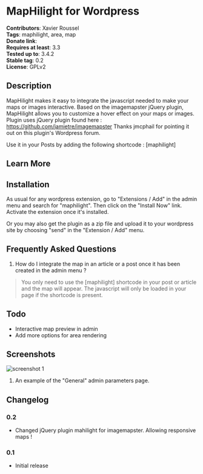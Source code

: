 MapHilight for Wordpress
========================

__Contributors__: Xavier Roussel  
__Tags__: maphilight, area, map  
__Donate link__:   
__Requires at least__: 3.3  
__Tested up to__: 3.4.2  
__Stable tag__: 0.2   
__License__: GPLv2  

Description
-----------

MapHilight makes it easy to integrate the javascript needed to make your maps or images interactive. Based on the imagemapster jQuery plugin, MapHilight allows you to customize a hover effect on your maps or images.
Plugin uses jQuery plugin found here : https://github.com/jamietre/imagemapster
Thanks jmcphail for pointing it out on this plugin's Wordpress forum.

Use it in your Posts by adding the following shortcode : [maphilight]

Learn More
----------

Installation
------------

As usual for any wordpress extension, go to "Extensions / Add" in the admin menu and search for "maphilight". Then click on the "Install Now" link. Activate the extension once it's installed.

Or you may also get the plugin as a zip file and upload it to your wordpress site by choosing "send" in the "Extension / Add" menu.

Frequently Asked Questions
--------------------------

1.  How do I integrate the map in an article or a post once it has been created in the admin menu ?  
>  You only need to use the [maphilight] shortcode in your post or article and the map will appear. The javascript will only be loaded in your page if the shortcode is present.

Todo
----

*    Interactive map preview in admin
*    Add more options for area rendering

Screenshots
-----------

![screenshot 1](https://github.com/510crew/maphilight-wordpress/blob/master/screenshot-1.png "General admin parameters")
1.   An example of the "General" admin parameters page.

Changelog
---------
### 0.2 ###

* Changed jQuery plugin mahilight for imagemapster. Allowing responsive maps !

### 0.1 ###

*   Initial release
